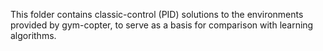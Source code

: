 This folder contains classic-control (PID) solutions to the environments
provided by gym-copter, to serve as a basis for comparison with learning
algorithms.  
